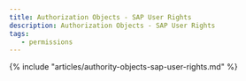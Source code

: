 ```yaml
---
title: Authorization Objects - SAP User Rights
description: Authorization Objects - SAP User Rights
tags:
   - permissions
---
```


{% include "articles/authority-objects-sap-user-rights.md" %}

